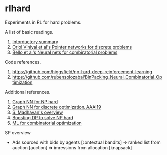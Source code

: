 # rlhard
Experiments in RL for hard problems.

A list of basic readings.
1. [Intorductory summary](https://medium.com/@rubensolozabal/neural-combinatorial-optimization-with-reinforcement-learning-1-introduction-ac2e7b7238d1)
2. [Oriol Viniyal et al's Pointer networks for discrete problems](https://arxiv.org/abs/1506.03134)
3. [Bello et al's Neural nets for combinatorial problems](https://arxiv.org/abs/1611.09940)

Code references.
1. https://github.com/higgsfield/np-hard-deep-reinforcement-learning
2. https://github.com/rubensolozabal/BinPacking_Neural_Combinatorial_Optimization

Additional references.
1. [Graph NN for NP hard](https://arxiv.org/pdf/1905.11623.pdf)
2. [Graph NN for discrete optimization, AAAI19](https://arxiv.org/pdf/1809.02721.pdf)
3. [S. Madhavan's overview](https://www.quora.com/Can-deep-neural-networks-solve-NP-Hard-problems)
4. [Boosting DP to solve NP hard](http://proceedings.mlr.press/v95/yang18a/yang18a.pdf)
5. [ML for combinatorial optimization](https://simons.berkeley.edu/talks/dorit-hochbaum-2017-5-3)

SP overview
* Ads sourced with bids by agents [contextual bandits] => ranked list from auction [auction] => imressions from allocation [knapsack]
